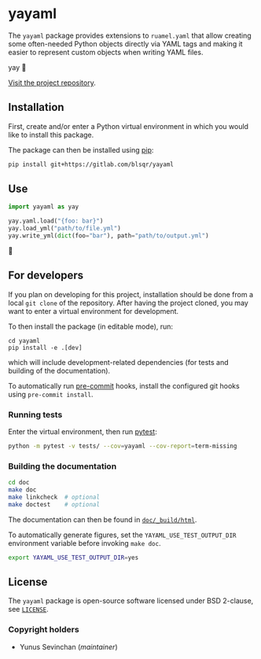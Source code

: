 # yayaml

The `yayaml` package provides extensions to `ruamel.yaml` that allow creating some often-needed Python objects directly via YAML tags and making it easier to represent custom objects when writing YAML files.

yay 🥳

[Visit the project repository][repository].


## Installation
First, create and/or enter a Python virtual environment in which you would like to install this package.

The package can then be installed using [pip]:

```bash
pip install git+https://gitlab.com/blsqr/yayaml
```



## Use

```python
import yayaml as yay

yay.yaml.load("{foo: bar}")
yay.load_yml("path/to/file.yml")
yay.write_yml(dict(foo="bar"), path="path/to/output.yml")
```

🚧


## For developers
If you plan on developing for this project, installation should be done from a local `git clone` of the repository.
After having the project cloned, you may want to enter a virtual environment for development.

To then install the package (in editable mode), run:

```
cd yayaml
pip install -e .[dev]
```

which will include development-related dependencies (for tests and building of the documentation).

To automatically run [pre-commit][pre-commit] hooks, install the configured git hooks using `pre-commit install`.


### Running tests
Enter the virtual environment, then run [pytest][pytest]:

```bash
python -m pytest -v tests/ --cov=yayaml --cov-report=term-missing
```

### Building the documentation
```bash
cd doc
make doc
make linkcheck  # optional
make doctest    # optional
```

The documentation can then be found in [`doc/_build/html`](doc/_build/html/).

To automatically generate figures, set the `YAYAML_USE_TEST_OUTPUT_DIR` environment variable before invoking `make doc`.

```bash
export YAYAML_USE_TEST_OUTPUT_DIR=yes
```


## License
The `yayaml` package is open-source software licensed under BSD 2-clause, see [`LICENSE`](LICENSE).

### Copyright holders

- Yunus Sevinchan (*maintainer*)


[repository]: https://gitlab.com/blsqr/yayaml
[pip]: https://pip.pypa.io/en/stable/
[pytest]: https://pytest.org/
[pre-commit]: https://pre-commit.com
